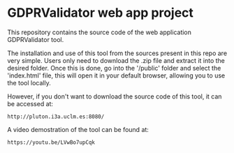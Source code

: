 # GDPRValidator web app project

This repository contains the source code of the web application GDPRValidator tool.

The installation and use of this tool from the sources present in this repo are very simple.
Users only need to download the .zip file and extract it into the desired folder. 
Once this is done, go into the '/public' folder and select the 'index.html' file, this will open it in your default browser, allowing you to use the tool locally.

However, if you don't want to download the source code of this tool, it can be accessed at:

	http://pluton.i3a.uclm.es:8080/

A video demostration of the tool can be found at:
    
    https://youtu.be/LVwBo7upCqk